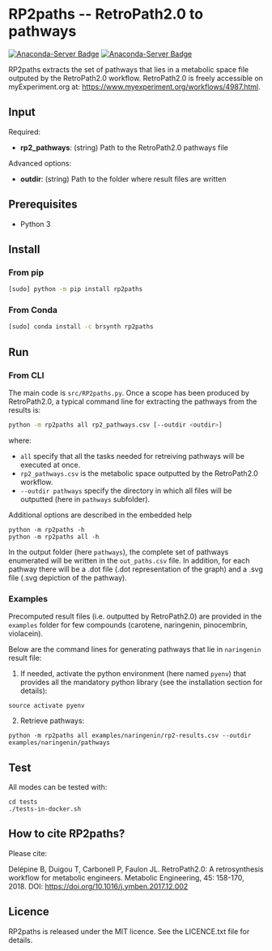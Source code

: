 # RP2paths -- RetroPath2.0 to pathways

[![Anaconda-Server Badge](https://anaconda.org/brsynth/rp2paths/badges/latest_release_date.svg)](https://anaconda.org/brsynth/rp2paths) [![Anaconda-Server Badge](https://anaconda.org/brsynth/rp2paths/badges/version.svg)](https://anaconda.org/brsynth/rp2paths)

RP2paths extracts the set of pathways that lies in a metabolic space file outputed by the RetroPath2.0 workflow. RetroPath2.0 is freely accessible on myExperiment.org at: https://www.myexperiment.org/workflows/4987.html.

## Input

Required:
* **rp2_pathways**: (string) Path to the RetroPath2.0 pathways file

Advanced options:
* **outdir**: (string) Path to the folder where result files are written


## Prerequisites

* Python 3


## Install
### From pip
```sh
[sudo] python -m pip install rp2paths
```
### From Conda
```sh
[sudo] conda install -c brsynth rp2paths
```

## Run

### From CLI
The main code is `src/RP2paths.py`. Once a scope has been produced by RetroPath2.0, a typical command line for extracting the pathways from the results is:
```sh
python -m rp2paths all rp2_pathways.csv [--outdir <outdir>]
```
where:
- `all` specify that all the tasks needed for retreiving pathways will be executed at once.
- `rp2_pathways.csv` is the metabolic space outputted by the RetroPath2.0 workflow.
- `--outdir pathways` specify the directory in which all files will be outputted (here in `pathways` subfolder).

Additional options are described in the embedded help
```
python -m rp2paths -h
python -m rp2paths all -h
```

In the output folder (here `pathways`), the complete set of pathways enumerated will be written in the `out_paths.csv` file. In addition, for each pathway there will be a .dot file (.dot representation of the graph) and a .svg file (.svg depiction of the pathway).

### Examples
Precomputed result files (i.e. outputted by RetroPath2.0) are provided in the `examples` folder for few compounds (carotene, naringenin, pinocembrin, violacein).

Below are the command lines for generating pathways that lie in `naringenin` result file:

1. If needed, activate the python environment (here named `pyenv`) that provides all the mandatory python library (see the installation section for details):
```
source activate pyenv
```

2. Retrieve pathways:
```
python -m rp2paths all examples/naringenin/rp2-results.csv --outdir examples/naringenin/pathways
```


## Test
All modes can be tested with:
```
cd tests
./tests-in-docker.sh
```



## How to cite RP2paths?
Please cite:

Delépine B, Duigou T, Carbonell P, Faulon JL. RetroPath2.0: A retrosynthesis workflow for metabolic engineers. Metabolic Engineering, 45: 158-170, 2018. DOI: https://doi.org/10.1016/j.ymben.2017.12.002

## Licence
RP2paths is released under the MIT licence. See the LICENCE.txt file for details.
